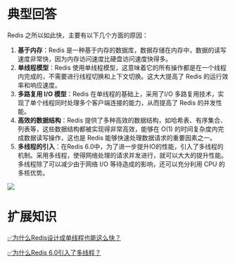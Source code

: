 # 典型回答


Redis 之所以如此快，主要有以下几个方面的原因：

1. **基于内存**：Redis 是一种基于内存的数据库，数据存储在内存中，数据的读写速度非常快，因为内存访问速度比硬盘访问速度快得多。
2. **单线程模型**：Redis 使用单线程模型，这意味着它的所有操作都是在一个线程内完成的，不需要进行线程切换和上下文切换。这大大提高了 Redis 的运行效率和响应速度。
3. **多路复用 I/O 模型**：Redis 在单线程的基础上，采用了I/O 多路复用技术，实现了单个线程同时处理多个客户端连接的能力，从而提高了 Redis 的并发性能。
4. **高效的数据结构**：Redis 提供了多种高效的数据结构，如哈希表、有序集合、列表等，这些数据结构都被实现得非常高效，能够在 O(1) 的时间复杂度内完成数据读写操作，这也是 Redis 能够快速处理数据请求的重要因素之一。
5. **多线程的引入**：在Redis 6.0中，为了进一步提升IO的性能，引入了多线程的机制。采用多线程，使得网络处理的请求并发进行，就可以大大的提升性能。多线程除了可以减少由于网络 I/O 等待造成的影响，还可以充分利用 CPU 的多核优势。



![](https://cdn.nlark.com/yuque/0/2023/jpeg/1497254/1694397993329-8fd3aee0-15fc-4115-bff8-3da1a4ab48c3.jpeg?x-oss-process=image%2Fresize%2Cw_794%2Climit_0%2Finterlace%2C1)



# 扩展知识


[✅为什么Redis设计成单线程也能这么快？](https://www.yuque.com/hollis666/qyhor6/lrhzxqbur0eywnfu)



[✅为什么Redis 6.0引入了多线程？](https://www.yuque.com/hollis666/qyhor6/zfpgxa93bmn9png9)

